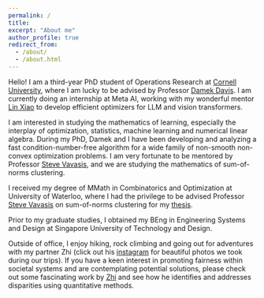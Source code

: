 ```yaml
---
permalink: /
title:
excerpt: "About me"
author_profile: true
redirect_from: 
  - /about/
  - /about.html
---
```


Hello! I am a third-year PhD student of Operations Research at [Cornell University](https://www.orie.cornell.edu/orie), where I am lucky to be advised by Professor [Damek Davis](https://damek.github.io/). I am currently doing an internship at Meta AI, working with my wonderful mentor [Lin Xiao](https://linxiaolx.github.io/index.html) to develop efficient optimizers for LLM and vision transformers.

I am interested in studying the mathematics of learning, especially the interplay of optimization, statistics, machine learning and numerical linear algebra. During my PhD, Damek and I have been developing and analyzing a fast condition-number-free algorithm for a wide family of non-smooth non-convex optimization problems. I am very fortunate to be mentored by Professor [Steve Vavasis](https://uwaterloo.ca/scholar/vavasis/home), and we are studying the mathematics of sum-of-norms clustering. 


I received my degree of MMath in Combinatorics and Optimization at University of Waterloo, where I had the privilege to be advised Professor [Steve Vavasis](https://uwaterloo.ca/scholar/vavasis/home) on sum-of-norms clustering for my [thesis](https://uwspace.uwaterloo.ca/handle/10012/16279). 
<!-- We have prvoed the [recovery theory](https://www.jmlr.org/papers/volume21/19-218/19-218.pdf), proposed an [early-stopping test](https://scholar.google.com/citations?view_op=view_citation&hl=en&user=31ZXjswAAAAJ&citation_for_view=31ZXjswAAAAJ:d1gkVwhDpl0C) and invented leapfrog distance to boost the performance of sum-of-norms clustering. -->
Prior to my graduate studies, I obtained my BEng in Engineering Systems and Design at Singapore University of Technology and Design. 

<!-- where I met and worked with several wonderful professors including Professor [Peter Jackson](https://esd.sutd.edu.sg/people/faculty/peter-jackson), [Selin Ahipasaoglu](https://www.southampton.ac.uk/people/5y9p9p/doctor-selin-ahipasaoglu), [Sergey Kushnarev](https://engineering.jhu.edu/faculty/sergey-kushnarev/) and [James Wan](https://esd.sutd.edu.sg/people/faculty/james-wan). -->


Outside of office, I enjoy hiking, rock climbing and going out for adventures with my partner Zhi (click out his [instagram](https://www.instagram.com/zhil_photos/) for beautiful photos we took during our trips). If you have a keen interest in promoting fairness within societal systems and are contemplating potential solutions, please check out some fascinating work by [Zhi](https://zhiliu724.github.io/) and see how he identifies and addresses disparities using quantitative methods.

